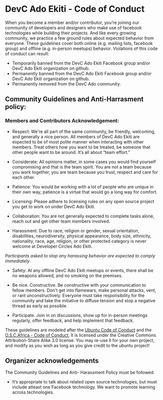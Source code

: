 # **DevC Ado Ekiti - Code of Conduct**

 
When you become a member and/or contributor, you’re joining our community of developers and designers who make use of facebook technologies while building their projects. And like every growing community, we practice a few ground rules about expected behavior from everyone. These guidelines cover both online (e.g. mailing lists, facebook group) and offline (e.g. in-person meetups) behavior.
Violations of this code of conduct can result:
* Temporarily banned from the DevC Ado Ekiti Facebook group and/or DevC Ado Ekiti organization on github.
* Permanently banned from the DevC Ado Ekiti Facebook group and/or DevC Ado Ekiti organization on github.
* Permanently removed from the DevC Ado community. 


## Community Guidelines and Anti-Harrasment policy:

### Members and Contributors Acknowledgement: 
* Respect: We're all part of the same community, be friendly, welcoming, and generally a nice person. All members of DevC Ado Ekiti are expected to be of most polite manner when interacting with other members. Treat others how you want to be treated, be someone that other people want to be around. It’s all about “team effort.”

* Considerate: All opinions matter, in some cases you would find yourself compromising and that is the team spirit. You are not a team because you work together, you are team because you trust, respect and care for each other.

* Patience: You would be working with a lot of people who are unique in their own way, patience is a virtue that would go a long way for comfort.

* Licensing: Please adhere to licensing rules on any open source project you get to work on under DevC Ado Ekiti.

* Collaboration: You are not generally expected to complete tasks alone, reach out and get other team members involved.

* Harassment: Due to race, religion or gender, sexual orientation, disabilities, neurodiversity, physical appearance, body size, ethnicity, nationality, race, age, religion, or other protected category is never welcome at Developer Circles Ado Ekiti. 

_Participants asked to stop any harassing behavior are expected to comply immediately_.

* Safety: At any offline DevC Ado Ekiti meetups or events,  there shall be no weapons allowed, and no smoking on the premises.

* Be nice. Constructive. Be constructive with your communication to fellow members. Don't get into flamewars, make personal attacks, vent, or rant unconstructively. Everyone must take responsibility for the community and take the initiative to diffuse tension and stop a negative thread as early as possible.

* Participate. Join in on discussions, show up for in-person meetings regularly, offer feedback, and help implement that feedback.

These guidelines are modeled after the [Ubuntu Code of Conduct](http://www.ubuntu.com/project/about-ubuntu/conduct) and the [O.S.C.Africa - Code of Conduct](https://github.com/oscommunityafrica/docs/blob/master/src/OSCA_Code_of_Conduct.md), It is licensed under the Creative Commons Attribution-Share Alike 3.0 license. You may re-use it for your own project, and modify as you wish as long as you give credit to the ubuntu project!


## Organizer acknowledgements
The Community Guidelines and Anti- Harassment Policy must be followed.

* It’s appropriate to talk about related open source technologies, but must include atleast one Facebook technology. We want to promote learning across technologies.
